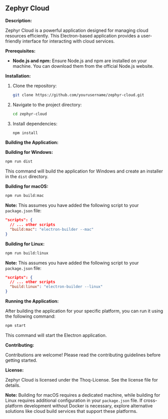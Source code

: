 ## Zephyr Cloud

**Description:**

Zephyr Cloud is a powerful application designed for managing cloud resources efficiently. This Electron-based application provides a user-friendly interface for interacting with cloud services.

**Prerequisites:**

* **Node.js and npm:** Ensure Node.js and npm are installed on your machine. You can download them from the official Node.js website.

**Installation:**

1. Clone the repository:

   ```bash
   git clone https://github.com/yourusername/zephyr-cloud.git
   ```

2. Navigate to the project directory:

   ```bash
   cd zephyr-cloud
   ```

3. Install dependencies:

   ```bash
   npm install
   ```

**Building the Application:**

**Building for Windows:**

```bash
npm run dist
```

This command will build the application for Windows and create an installer in the `dist` directory.

**Building for macOS:**

```bash
npm run build:mac
```

**Note:** This assumes you have added the following script to your `package.json` file:

```json
"scripts": {
  // ... other scripts
  "build:mac": "electron-builder --mac"
}
```

**Building for Linux:**

```bash
npm run build:linux
```

**Note:** This assumes you have added the following script to your `package.json` file:

```json
"scripts": {
  // ... other scripts
  "build:linux": "electron-builder --linux"
}
```

**Running the Application:**

After building the application for your specific platform, you can run it using the following command:

```bash
npm start
```

This command will start the Electron application.

**Contributing:**

Contributions are welcome! Please read the contributing guidelines before getting started.

**License:**

Zephyr Cloud is licensed under the Thoq-License. See the license file for details.

**Note:** Building for macOS requires a dedicated machine, while building for Linux requires additional configuration in your `package.json` file. If cross-platform development without Docker is necessary, explore alternative solutions like cloud build services that support these platforms.
